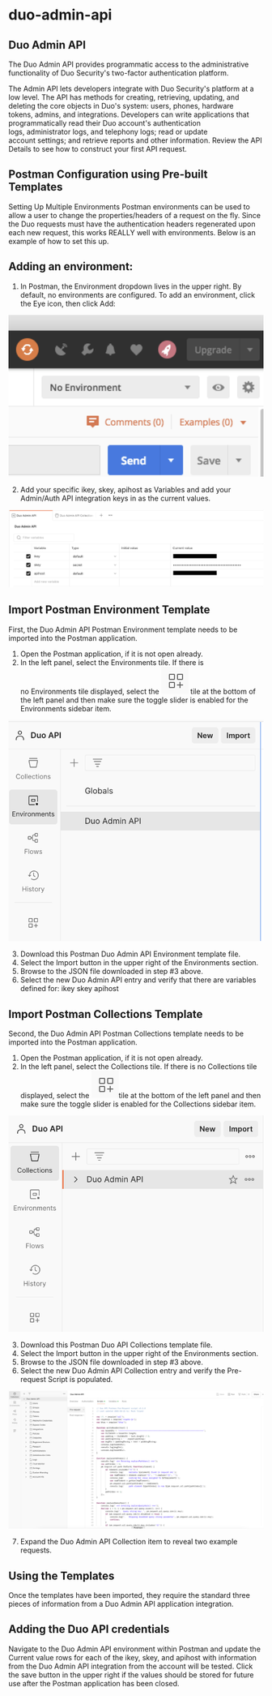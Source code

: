 # duo-admin-api
## Duo Admin API

The Duo Admin API provides programmatic access to the administrative functionality of Duo Security's two-factor authentication platform.

The Admin API lets developers integrate with Duo Security's platform at a low level. The API has methods for creating, retrieving, updating, and deleting the core objects in Duo's system: users, phones, hardware tokens, admins, and integrations.
Developers can write applications that programmatically read their Duo account's authentication logs, administrator logs, and telephony logs; read or update account settings; and retrieve reports and other information.
Review the API Details to see how to construct your first API request.

## Postman Configuration using Pre-built Templates

Setting Up Multiple Environments
Postman environments can be used to allow a user to change the properties/headers of a request on the fly. Since the Duo requests must have the authentication headers regenerated upon each new request, this works REALLY well with environments. Below is an example of how to set this up.

## Adding an environment:

1. In Postman, the Environment dropdown lives in the upper right. By default, no environments are configured. To add an environment, click the Eye icon, then click Add:

[<img src="image.png">](image.png)




















2. Add your specific ikey, skey, apihost as Variables and add your Admin/Auth API integration keys in as the current values. 


![alt text](image-1.png)


## Import Postman Environment Template

First, the Duo Admin API Postman Environment template needs to be imported into the Postman application.
1. Open the Postman application, if it is not open already.
2. In the left panel, select the Environments tile. If there is no Environments tile displayed, select the ![alt text](image-2.png) tile at the bottom of the left panel and then make sure the toggle slider is enabled for the Environments sidebar item.





![alt text](image-3.png)








3. Download this Postman Duo Admin API Environment template file.
4. Select the Import button in the upper right of the Environments section.
5. Browse to the JSON file downloaded in step #3 above.
6. Select the new Duo Admin API entry and verify that there are variables defined for:
ikey
skey
apihost


## Import Postman Collections Template

Second, the Duo Admin API Postman Collections template needs to be imported into the Postman application.
1. Open the Postman application, if it is not open already.
2. In the left panel, select the Collections tile. If there is no Collections tile displayed, select the ![ ](image-4.png)tile at the bottom of the left panel and then make sure the toggle slider is enabled for the Collections sidebar item.






![alt text](image-5.png)










3. Download this Postman Duo API Collections template file.
4. Select the Import button in the upper right of the Environments section.
5. Browse to the JSON file downloaded in step #3 above.
6. Select the new Duo Admin API Collection entry and verify the Pre-request Script is populated.




![alt text](image-6.png)










7. Expand the Duo Admin API Collection item to reveal two example requests.


## Using the Templates
Once the templates have been imported, they require the standard three pieces of information from a Duo Admin API application integration.

## Adding the Duo API credentials
Navigate to the Duo Admin API environment within Postman and update the Current value rows for each of the ikey, skey, and apihost with information from the Duo Admin API integration from the account will be tested. Click the save button in the upper right if the values should be stored for future use after the Postman application has been closed.
